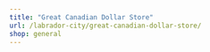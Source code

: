 ```yaml
---
title: "Great Canadian Dollar Store"
url: /labrador-city/great-canadian-dollar-store/
shop: general
---
```

